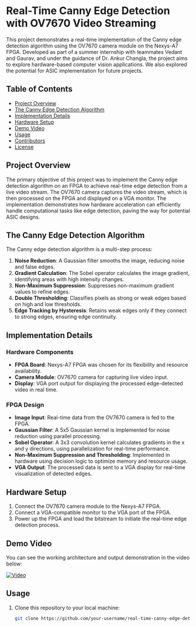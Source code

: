 # Real-Time Canny Edge Detection with OV7670 Video Streaming

This project demonstrates a real-time implementation of the Canny edge detection algorithm using the OV7670 camera module on the Nexys-A7 FPGA. Developed as part of a summer internship with teammates Vedant and Gaurav, and under the guidance of Dr. Ankur Changla, the project aims to explore hardware-based computer vision applications. We also explored the potential for ASIC implementation for future projects.

## Table of Contents
- [Project Overview](#project-overview)
- [The Canny Edge Detection Algorithm](#the-canny-edge-detection-algorithm)
- [Implementation Details](#implementation-details)
- [Hardware Setup](#hardware-setup)
- [Demo Video](#demo-video)
- [Usage](#usage)
- [Contributors](#contributors)
- [License](#license)

## Project Overview

The primary objective of this project was to implement the Canny edge detection algorithm on an FPGA to achieve real-time edge detection from a live video stream. The OV7670 camera captures the video stream, which is then processed on the FPGA and displayed on a VGA monitor. The implementation demonstrates how hardware acceleration can efficiently handle computational tasks like edge detection, paving the way for potential ASIC designs.

## The Canny Edge Detection Algorithm

The Canny edge detection algorithm is a multi-step process:
1. **Noise Reduction**: A Gaussian filter smooths the image, reducing noise and false edges.
2. **Gradient Calculation**: The Sobel operator calculates the image gradient, identifying areas with high intensity changes.
3. **Non-Maximum Suppression**: Suppresses non-maximum gradient values to refine edges.
4. **Double Thresholding**: Classifies pixels as strong or weak edges based on high and low thresholds.
5. **Edge Tracking by Hysteresis**: Retains weak edges only if they connect to strong edges, ensuring edge continuity.

## Implementation Details

### Hardware Components
- **FPGA Board**: Nexys-A7 FPGA was chosen for its flexibility and resource availability.
- **Camera Module**: OV7670 camera for capturing live video input.
- **Display**: VGA port output for displaying the processed edge-detected video in real time.

### FPGA Design
- **Image Input**: Real-time data from the OV7670 camera is fed to the FPGA.
- **Gaussian Filter**: A 5x5 Gaussian kernel is implemented for noise reduction using parallel processing.
- **Sobel Operator**: A 3x3 convolution kernel calculates gradients in the x and y directions, using parallelization for real-time performance.
- **Non-Maximum Suppression and Thresholding**: Implemented in hardware using decision logic to optimize memory and resource usage.
- **VGA Output**: The processed data is sent to a VGA display for real-time visualization of detected edges.

## Hardware Setup

1. Connect the OV7670 camera module to the Nexys-A7 FPGA.
2. Connect a VGA-compatible monitor to the VGA port of the FPGA.
3. Power up the FPGA and load the bitstream to initiate the real-time edge detection process.

## Demo Video

You can see the working architecture and output demonstration in the video below:

[![Video](https://img.youtube.com/vi/_Ix6b2beu2g/maxresdefault.jpg)](https://www.youtube.com/watch?v=_Ix6b2beu2g)



## Usage

1. Clone this repository to your local machine:
   ```bash
   git clone https://github.com/your-username/real-time-canny-edge-detection-fpga.git
